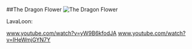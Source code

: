##The Dragon Flower
![The Dragon Flower](http://www.onehiveclan.com/uploads/2/8/8/6/28864503/4665970_orig.png)

LavaLoon:

www.youtube.com/watch?v=yW9B6kfodJA
www.youtube.com/watch?v=IHeWmjGYN7Y
